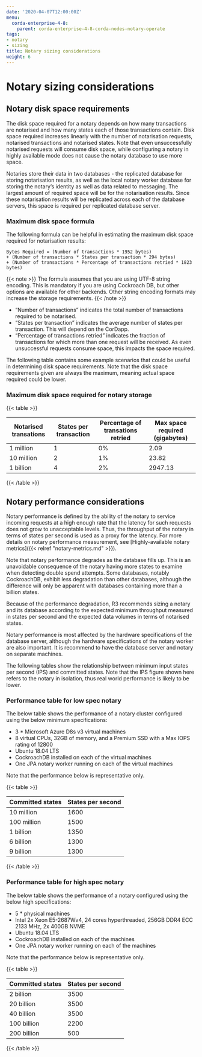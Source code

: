 ```yaml
---
date: '2020-04-07T12:00:00Z'
menu:
  corda-enterprise-4-8:
    parent: corda-enterprise-4-8-corda-nodes-notary-operate
tags:
- notary
- sizing
title: Notary sizing considerations
weight: 6
---
```



# Notary sizing considerations


## Notary disk space requirements

The disk space required for a notary depends on how many transactions are notarised and how many states each of those
transactions contain. Disk space required increases linearly with the number of notarisation requests, notarised
transactions and notarised states. Note that even unsuccessfully notarised requests will consume disk space, while
configuring a notary in highly available mode does not cause the notary database to use more space.

Notaries store their data in two databases - the replicated database for storing notarisation results, as well as the
local notary worker database for storing the notary’s identity as well as data related to messaging. The largest amount
of required space will be for the notarisation results. Since these notarisation results will be replicated across
each of the database servers, this space is required per replicated database server.


### Maximum disk space formula

The following formula can be helpful in estimating the maximum disk space required for notarisation results:

```none
Bytes Required = (Number of transactions * 1952 bytes)
+ (Number of transactions * States per transaction * 294 bytes)
+ (Number of transactions * Percentage of transactions retried * 1823 bytes)
```

{{< note >}}
The formula assumes that you are using UTF-8 string encoding. This is mandatory if you are using Cockroach DB, but other options are available for other backends. Other string encoding formats may increase the storage requirements.
{{< /note >}}

* “Number of transactions” indicates the total number of transactions required to be notarised.
* “States per transaction” indicates the average number of states per transaction. This will depend on the CorDapp.
* “Percentage of transactions retried” indicates the fraction of transactions for which more than one request will be received. As even unsuccessful requests consume space, this impacts the space required.

The following table contains some example scenarios that could be useful in determining disk space requirements. Note
that the disk space requirements given are always the maximum, meaning actual space required could be lower.


### Maximum disk space required for notary storage


{{< table >}}

|Notarised transations|States per transaction|Percentage of transations retried|Max space required (gigabytes)|
|-----------------------|--------------------------|-------------------------------------|---------------------------------|
|1 million|1|0%|2.09|
|10 million|2|1%|23.82|
|1 billion|4|2%|2947.13|

{{< /table >}}


## Notary performance considerations

Notary performance is defined by the ability of the notary to service incoming requests at a high enough rate that the latency
for such requests does not grow to unacceptable levels. Thus, the throughput of the notary in terms of states per second is
used as a proxy for the latency. For more details on notary performance measurement, see [Highly-available notary metrics]({{< relref "notary-metrics.md" >}}).

Note that notary performance degrades as the database fills up. This is an unavoidable consequence of the notary having more
states to examine when detecting double spend attempts. Some databases, notably CockroachDB, exhibit less degradation than
other databases, although the difference will only be apparent with databases containing more than a billion states.

Because of the performance degradation, R3 recommends sizing a notary and its database according to the expected minimum throughput
measured in states per second and the expected data volumes in terms of notarised states.

Notary performance is most affected by the hardware specifications of the database server, although the hardware specifications
of the notary worker are also important. It is recommend to have the database server and notary on separate machines.

The following tables show the relationship between minimum input states per second (IPS) and committed states. Note that the IPS
figure shown here refers to the notary in isolation, thus real world performance is likely to be lower.


### Performance table for low spec notary

The below table shows the performance of a notary cluster configured using the below minimum specifications:



* 3 * Microsoft Azure D8s v3 virtual machines
* 8 virtual CPUs, 32GB of memory, and a Premium SSD with a Max IOPS rating of 12800
* Ubuntu 18.04 LTS
* CockroachDB installed on each of the virtual machines
* One JPA notary worker running on each of the virtual machines


Note that the performance below is representative only.


{{< table >}}

|Committed states|States per second|
|---------------------|-------------------|
|10 million|1600|
|100 million|1500|
|1 billion|1350|
|6 billion|1300|
|9 billion|1300|

{{< /table >}}


### Performance table for high spec notary

The below table shows the performance of a notary configured using the below high specifications:



* 5 * physical machines
* Intel 2x Xeon E5-2687Wv4, 24 cores hyperthreaded, 256GB DDR4 ECC 2133 MHz, 2x 400GB NVME
* Ubuntu 18.04 LTS
* CockroachDB installed on each of the machines
* One JPA notary worker running on each of the machines


Note that the performance below is representative only.


{{< table >}}

|Committed states|States per second|
|---------------------|-------------------|
|2 billion|3500|
|20 billion|3500|
|40 billion|3500|
|100 billion|2200|
|200 billion|500|

{{< /table >}}

